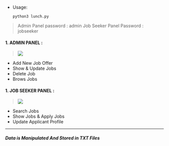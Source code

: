
* Usage:

	`python3 lunch.py`

> Admin Panel password : admin
Job Seeker Panel Password : jobseeker

#### 1. ADMIN PANEL :

> ![](https://i.imgur.com/elw7VPe.png)
- Add New Job Offer
- Show & Update Jobs
- Delete Job
- Brows Jobs

#### 1. JOB SEEKER PANEL :
> ![](https://i.imgur.com/jhLfWki.png)
- Search Jobs
- Show Jobs & Apply Jobs
- Update Applicant Profile





------------


##### Data is Manipulated And Stored in TXT Files
